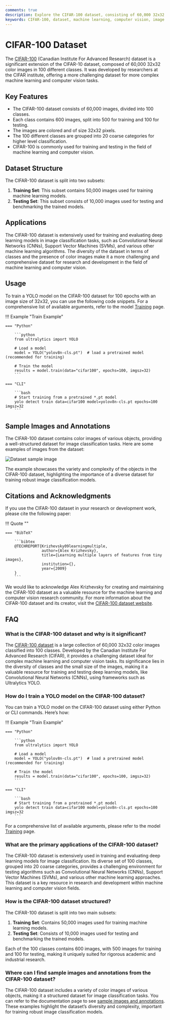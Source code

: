 ```yaml
---
comments: true
description: Explore the CIFAR-100 dataset, consisting of 60,000 32x32 color images across 100 classes. Ideal for machine learning and computer vision tasks.
keywords: CIFAR-100, dataset, machine learning, computer vision, image classification, deep learning, YOLO, training, testing, Alex Krizhevsky
---
```


# CIFAR-100 Dataset

The [CIFAR-100](https://www.cs.toronto.edu/~kriz/cifar.html) (Canadian Institute For Advanced Research) dataset is a significant extension of the CIFAR-10 dataset, composed of 60,000 32x32 color images in 100 different classes. It was developed by researchers at the CIFAR institute, offering a more challenging dataset for more complex machine learning and computer vision tasks.

## Key Features

- The CIFAR-100 dataset consists of 60,000 images, divided into 100 classes.
- Each class contains 600 images, split into 500 for training and 100 for testing.
- The images are colored and of size 32x32 pixels.
- The 100 different classes are grouped into 20 coarse categories for higher level classification.
- CIFAR-100 is commonly used for training and testing in the field of machine learning and computer vision.

## Dataset Structure

The CIFAR-100 dataset is split into two subsets:

1. **Training Set**: This subset contains 50,000 images used for training machine learning models.
2. **Testing Set**: This subset consists of 10,000 images used for testing and benchmarking the trained models.

## Applications

The CIFAR-100 dataset is extensively used for training and evaluating deep learning models in image classification tasks, such as Convolutional Neural Networks (CNNs), Support Vector Machines (SVMs), and various other machine learning algorithms. The diversity of the dataset in terms of classes and the presence of color images make it a more challenging and comprehensive dataset for research and development in the field of machine learning and computer vision.

## Usage

To train a YOLO model on the CIFAR-100 dataset for 100 epochs with an image size of 32x32, you can use the following code snippets. For a comprehensive list of available arguments, refer to the model [Training](../../modes/train.md) page.

!!! Example "Train Example"

    === "Python"

        ```python
        from ultralytics import YOLO

        # Load a model
        model = YOLO("yolov8n-cls.pt")  # load a pretrained model (recommended for training)

        # Train the model
        results = model.train(data="cifar100", epochs=100, imgsz=32)
        ```

    === "CLI"

        ```bash
        # Start training from a pretrained *.pt model
        yolo detect train data=cifar100 model=yolov8n-cls.pt epochs=100 imgsz=32
        ```

## Sample Images and Annotations

The CIFAR-100 dataset contains color images of various objects, providing a well-structured dataset for image classification tasks. Here are some examples of images from the dataset:

![Dataset sample image](https://user-images.githubusercontent.com/26833433/239363319-62ebf02f-7469-4178-b066-ccac3cd334db.jpg)

The example showcases the variety and complexity of the objects in the CIFAR-100 dataset, highlighting the importance of a diverse dataset for training robust image classification models.

## Citations and Acknowledgments

If you use the CIFAR-100 dataset in your research or development work, please cite the following paper:

!!! Quote ""

    === "BibTeX"

        ```bibtex
        @TECHREPORT{Krizhevsky09learningmultiple,
                    author={Alex Krizhevsky},
                    title={Learning multiple layers of features from tiny images},
                    institution={},
                    year={2009}
        }
        ```

We would like to acknowledge Alex Krizhevsky for creating and maintaining the CIFAR-100 dataset as a valuable resource for the machine learning and computer vision research community. For more information about the CIFAR-100 dataset and its creator, visit the [CIFAR-100 dataset website](https://www.cs.toronto.edu/~kriz/cifar.html).

## FAQ

### What is the CIFAR-100 dataset and why is it significant?

The [CIFAR-100 dataset](https://www.cs.toronto.edu/~kriz/cifar.html) is a large collection of 60,000 32x32 color images classified into 100 classes. Developed by the Canadian Institute For Advanced Research (CIFAR), it provides a challenging dataset ideal for complex machine learning and computer vision tasks. Its significance lies in the diversity of classes and the small size of the images, making it a valuable resource for training and testing deep learning models, like Convolutional Neural Networks (CNNs), using frameworks such as Ultralytics YOLO.

### How do I train a YOLO model on the CIFAR-100 dataset?

You can train a YOLO model on the CIFAR-100 dataset using either Python or CLI commands. Here’s how:

!!! Example "Train Example"

    === "Python"
    
        ```python
        from ultralytics import YOLO

        # Load a model
        model = YOLO("yolov8n-cls.pt")  # load a pretrained model (recommended for training)

        # Train the model
        results = model.train(data="cifar100", epochs=100, imgsz=32)
        ```

    === "CLI"
        
        ```bash
        # Start training from a pretrained *.pt model
        yolo detect train data=cifar100 model=yolov8n-cls.pt epochs=100 imgsz=32
        ```

For a comprehensive list of available arguments, please refer to the model [Training](../../modes/train.md) page.

### What are the primary applications of the CIFAR-100 dataset?

The CIFAR-100 dataset is extensively used in training and evaluating deep learning models for image classification. Its diverse set of 100 classes, grouped into 20 coarse categories, provides a challenging environment for testing algorithms such as Convolutional Neural Networks (CNNs), Support Vector Machines (SVMs), and various other machine learning approaches. This dataset is a key resource in research and development within machine learning and computer vision fields.

### How is the CIFAR-100 dataset structured?

The CIFAR-100 dataset is split into two main subsets:

1. **Training Set**: Contains 50,000 images used for training machine learning models.
2. **Testing Set**: Consists of 10,000 images used for testing and benchmarking the trained models.

Each of the 100 classes contains 600 images, with 500 images for training and 100 for testing, making it uniquely suited for rigorous academic and industrial research.

### Where can I find sample images and annotations from the CIFAR-100 dataset?

The CIFAR-100 dataset includes a variety of color images of various objects, making it a structured dataset for image classification tasks. You can refer to the documentation page to see [sample images and annotations](#sample-images-and-annotations). These examples highlight the dataset’s diversity and complexity, important for training robust image classification models.
